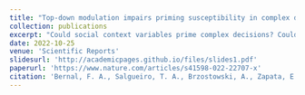 ```yaml
---
title: "Top-down modulation impairs priming susceptibility in complex decision-making with social implications"
collection: publications
excerpt: "Could social context variables prime complex decisions? Could top-down processes impair this priming susceptibility? Complex decisions have been mainly studied from economic and moral perspectives, and Dual Process Theories provide evidence of how these processes could be affected. To address these issues from a political perspective, online experiments were conducted. Participants (n = 252) were asked to choose a face from 4 options, each associated with different frequencies (repetition priming) or with phrases with different emotional valence (emotional priming), for an unspecified task (UST group) or an important task (IMT group). The most repeated face was chosen most in the UST group, and was associated with lower response times. Positive faces were equally chosen by both groups. To compare results in a more ecological situation, a social study was conducted during the 2019 Argentine Presidential Election, including online surveys (n = 3673) and analysis of news media mentioning candidates. The familiarity and trust to each candidate explained the voting-probability for most of them, as well as correlated with their frequency of mentions in the news, their positive associations, and election results. Our results suggest complex decision-making is susceptible to priming, depending on top-down modulation."
date: 2022-10-25
venue: 'Scientific Reports'
slidesurl: 'http://academicpages.github.io/files/slides1.pdf'
paperurl: 'https://www.nature.com/articles/s41598-022-22707-x'
citation: 'Bernal, F. A., Salgueiro, T. A., Brzostowski, A., Zapata, E. R., Carames, A., Pérez, J. M., ... & Larrosa, P. N. F. (2022). Top-down modulation impairs priming susceptibility in complex decision-making with social implications. Scientific Reports, 12(1), 17867.'
---
```

